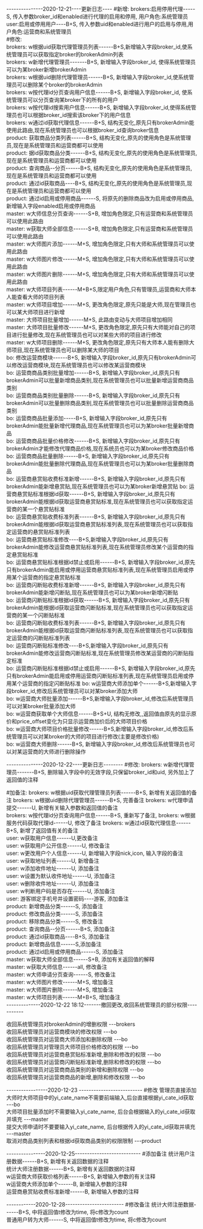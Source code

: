 ---------------2020-12-21----更新日志----
#新增:
   brokers:启用停用代理-----S, 传入参数broker_id和enabled进行代理的启用和停用, 用户角色:系统管理员  
   user:启用或停用用户----B+S, 传入参数uid和enabled进行用户的启用与停用,用户角色:运营商和系统管理员  
#修改:  
   brokers: w根据uid获取代理管理员列表------B+S,新增输入字段broker_id,使系统管理员可以获取指定broker的brokerAdmin列表  
   brokers: w新增代理管理员-------B+S, 新增输入字段broker_id, 使得系统管理员可以为某broker新增brokerAdmin  
   brokers: w根据uid删除代理管理员------B+S, 新增输入字段broker_id,使系统管理员可以删除某个broker的brokerAdmin  
   brokers: w按代理id分页查询用户信息------B+S, 新增输入字段broker_id, 使系统管理员可以分页查询某broker下的所有的用户  
   brokers: w按代理id搜索用户信息------B+S, 新增输入字段broker_id,使得系统管理员也可以根据broker_id搜索该broker下的用户信息  
   brokers: w通过id获取代理信息------B+S, 结构无变化,原先只有brokerAdmin能使用此路由,现在系统管理员也可以根据broker_id查询broker信息  
   product: 获取商品分类列表------B+S, 结构无变化,原先的使用角色是系统管理员,现在是系统管理员和运营商都可以使用  
   product: 据id获取商品分类------B+S, 结构无变化,原先的使用角色是系统管理员,现在是系统管理员和运营商都可以使用  
   product: 查询商品--分页------B+S, 结构无变化,原先的使用角色是系统管理员,现在是系统管理员和运营商都可以使用  
   product: 通过id获取商品----B+S, 结构无变化,原先的使用角色是系统管理员,现在是系统管理员和运营商都可以使用   
   product: 通过id启用或停用商品------S, 将原先的删除商品改为启用或停用商品,新增输入字段enabled启用或停用商品  
   master: w大师信息分页查询------S+B, 增加角色限定,只有运营商和系统管理员可以使用此路由  
   master: w获取大师全部信息------S+B, 增加角色限定,只有运营商和系统管理员可以使用此路由  
   master: w大师图片添加------M+S, 增加角色限定,只有大师和系统管理员可以使用此路由   
   master: w大师图片修改------M+S, 增加角色限定,只有大师和系统管理员可以使用此路由  
   master: w大师图片删除------M+S, 增加角色限定,只有大师和系统管理员可以使用此路由  
   master: w大师项目列表------M+B+S,限定用户角色,只有管理员,运营商和大师本人能查看大师的项目列表  
   master: w大师项目增加------M+S, 更改角色限定,原先只能是大师,现在管理员也可以某大师项目进行新增  
   master: 大师项目批量增加------M+S, 此路由变动与大师项目增加相同  
   master: 大师项目批量修改------M+S, 更改角色限定,原先只有大师能对自己的项目进行批量修改,现在系统管理员也可以对某些大师的项目进行修改  
   master: w大师项目删除------M+S, 更改角色限定,原先只有大师本人能有删除大师项目,现在系统管理员也可以删除某大师的项目  
   bo: 修改运营商模块------B+S, 新增输入字段broker_id,原先只有brokerAdmin可以修改运营商模块,现在系统管理员也可以修改某运营商模块  
   bo: 运营商商品类别批量增加------B+S, 新增输入字段broker_id,原先只有brokerAdmin可以批量新增商品类别,现在系统管理员也可以批量新增运营商商品类别  
   bo: 运营商商品类别批量删除------B+S, 新增输入字段broker_id,原先只有brokerAdmin可以批量删除商品类别,现在系统管理员也可以批量删除运营商商品类别  
   bo: 运营商商品批量添加-----B+S, 新增输入字段broker_id,原先只有brokerAdmin能批量新增代理商品,现在系统管理员也可以为某broker批量新增商品  
   bo: 运营商商品批量价格修改------B+S, 新增输入字段broker_id,原先只有brokerAdmin才能修改代理商品价格,现在系统员也可以为某broker修改商品价格  
   bo: 运营商商品批量删除------B+S, 新增输入字段broker_id,原先只有brokerAdmin能批量删除代理商品,现在系统管理员也可以为某broker批量删除商品  
   bo: 运营商悬赏贴收费标准新增------B+S,  新增输入字段broker_id,原先只有brokerAdmin能新增悬赏贴,现在系统管理员也可以为某broker新增悬赏贴 
   bo: 运营商悬赏贴标准根据id获取------B+S,  新增输入字段broker_id,原先只有brokerAdmin能根据id获取运营商悬赏贴标准,现在系统管理员也可以获取指定运营商的某一个悬赏贴标准  
   bo: 运营商悬赏贴收费标准列表------B+S, 新增输入字段broker_id,原先只有brokerAdmin能根据id获取运营商悬赏贴标准列表,现在系统管理员也可以获取指定运营商的悬赏贴标准列表  
   bo: 运营商悬赏贴标准修改----B+S,新增输入字段broker_id,原先只有brokerAdmin能修改运营商悬赏贴标准列表,现在系统管理员修改某个运营商的指定悬赏贴标准  
   bo: 运营商悬赏贴标准根据id禁止或启用------B+S, 新增输入字段broker_id,原先只有brokerAdmin能启用或停用运营商悬赏贴标准列表,现在系统管理员启用或停用某个运营商的指定悬赏贴标准  
   bo: 运营商闪断贴收费标准新增------B+S,  新增输入字段broker_id,原先只有brokerAdmin能新增闪断贴,现在系统管理员也可以为某broker新增闪断贴  
   bo: 运营商闪断贴标准根据id获取------B+S,  新增输入字段broker_id,原先只有brokerAdmin能根据id获取运营商闪断贴标准,现在系统管理员也可以获取指定运营商的某一个闪断贴标准  
   bo: 运营商闪断贴收费标准列表------B+S, 新增输入字段broker_id,原先只有brokerAdmin能根据id获取运营商闪断贴标准列表,现在系统管理员也可以获取指定运营商的闪断贴标准列表  
   bo: 运营商闪断贴标准修改----B+S,新增输入字段broker_id,原先只有brokerAdmin能修改运营商闪断贴标准,现在系统管理员修改某运营商的闪断贴指定标准    
   bo: 运营商闪断贴标准根据id禁止或启用------B+S, 新增输入字段broker_id,原先只有brokerAdmin能启用或停用运营商闪断贴标准列表,现在系统管理员启用或停用某个运营商的指定闪断贴标准 
   bo: w运营商大师添加单个------B+S,新增输入字段broker_id,修改后系统管理员可以对某broker添加大师  
   bo: w运营商大师批量添加------B+S,新增输入字段broker_id,修改后系统管理员可以对某broker批量添加大师  
   bo: w运营商获取单个大师信息------B+S+U, 结构无修改,,返回值由原先的显示原价和price_offset变化为只显示运营商加价后的大师项目价格  
   bo: w运营商大师项目价格批量修改------B+S,新增输入字段broker_id,修改后系统管理员可以对某broker的大师的项目进行修改(主要是修改价格)  
   bo: w运营商大师删除------B+S, 新增输入字段broker_id,修改后系统管理员也可以对某运营商的大师进行删除操作  
   
---------------2020-12-22----更新日志--------
#修改:
   brokers: w新增代理管理员-------B+S, 删除输入字段中的无效字段,只保留broker_id和uid, 另外加上了返回值的注释
   
#加备注:
   brokers: w根据uid获取代理管理员列表------B+S, 新增有关返回值的备注
   brokers: w根据uid删除代理管理员------B+S, 完善备注
   brokers: w代理申请提交------U, 新增有关输入参数和返回值的备注  
   brokers: w按代理id分页查询用户信息------B+S, 重新写了备注,
   brokers: w根据服务代码获取代理id------U, 修改了备注
   brokers: w通过id获取代理信息------B+S, 新增了返回值有关的备注  
   user: w获取用户信息------U,更改备注  
   user: w获取用户公开信息------U, 修改备注  
   user: w更改用户个人信息------U, 新增输入字段nick,icon, 输入字段的备注   
   user: w获取地址列表------U, 新增备注  
   user: w添加收件地址------U, 添加备注  
   user: w设置为默认收件地址------U, 添加备注  
   user: w删除收件地址------U, 添加备注  
   user: w判断用户码是否存在------U, 添加备注  
   user: 游客绑定手机号并设置密码----游客, 添加备注  
   product: 新增商品分类------S, 添加备注  
   product: 修改商品分类------S, 添加备注  
   product: 移除商品分类------S, 修改备注  
   product: 查询商品--分页------B+S, 添加备注  
   product: 通过id获取商品----B+S, 添加备注  
   product: 新增商品信息------S,添加备注  
   product: 通过id启用或停用商品------S, 添加备注  
   master: w获取大师全部信息------S+B, 添加有关返回值的解释  
   master: w获取大师信息------all, 修改备注  
   master: w大师申请分页查询------S, 修改备注  
   master: w大师图片修改------M+S, 增加备注  
   master: w大师图片删除------M+S, 增加备注  
   master: w大师项目列表------M+B+S, 增加备注  
--------------2020-12-22 18:12-------撤回更改,收回系统管理员的部分权限-----------
      
   收回系统管理员对brokerAdmin的增删权限  ---brokers  
   收回系统管理员对运营商模块的修改权限  ---bo  
   收回系统管理员对运营商大师添加和删除权限  ---bo  
   收回系统管理员对管理员大师项目价格修改的权限  ---bo  
   收回系统管理员对运营商悬赏贴标准新增,删除和修改的权限  ---bo    
   收回系统管理员对运营商闪断贴标准新增,删除和修改的权限  ---bo  
   收回系统管理员对运营商商品类别的新增和删除权限   ---bo  
   收回系统管理员对运营商商品的新增,删除和修改权限  ---bo  
  
-----------------2020-12-23 --------------------------
#修改
   管理员直接添加大师时大师项目中的yi_cate_name不需要前端输入,后台直接根据yi_cate_id获取 ---bo  
   大师项目批量添加时不需要输入yi_cate_name, 后台会根据输入的yi_cate_id获取并填充  ---master  
   提交大师申请时不要要输入yi_cate_name, 后台根据传入的yi_cate_id获取并填充    ---master  
   取消对商品类别列表和根据id获取商品类别的权限限制   ---product  

----------------2020-12-25---------------------------
#添加备注
   统计用户注册数据------B+S, 新增有关返回数据的注释  
   统计大师注册数据------B+S, 新增有关返回数据的注释  
   w运营商大师获取价格列表------B+S, 新增输入参数的有关注释  
   w运营商大师添加单个------B, 新增输入参数的注释  
   运营商悬赏贴收费标准新增------B, 新增输入参数的注释  
       
   
------------2020-12-28------------------------
#修改备注
   统计大师注册数据------B+S, 中将返回值t修改为time, 将c修改为count  
   普通用户转为大师------S, 中将返回值t修改为time, 将c修改为count  
   
   
   
      
    
   
      
   
